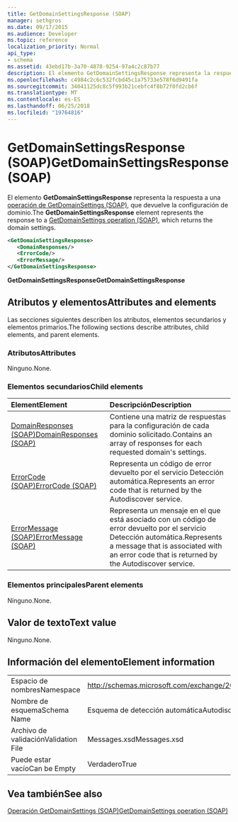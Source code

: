 ```yaml
---
title: GetDomainSettingsResponse (SOAP)
manager: sethgros
ms.date: 09/17/2015
ms.audience: Developer
ms.topic: reference
localization_priority: Normal
api_type:
- schema
ms.assetid: 43ebd17b-3a70-4878-9254-97a4c2c87b77
description: El elemento GetDomainSettingsResponse representa la respuesta a una operación de GetDomainSettings (SOAP), que devuelve la configuración de dominio.
ms.openlocfilehash: c4984c2c6c532fcbd45c1a75733e578f6d9491fa
ms.sourcegitcommit: 34041125dc8c5f993b21cebfc4f8b72f0fd2cb6f
ms.translationtype: MT
ms.contentlocale: es-ES
ms.lasthandoff: 06/25/2018
ms.locfileid: "19764816"
---
```

# <a name="getdomainsettingsresponse-soap"></a><span data-ttu-id="05caa-103">GetDomainSettingsResponse (SOAP)</span><span class="sxs-lookup"><span data-stu-id="05caa-103">GetDomainSettingsResponse (SOAP)</span></span>

<span data-ttu-id="05caa-104">El elemento **GetDomainSettingsResponse** representa la respuesta a una [operación de GetDomainSettings (SOAP)](getdomainsettings-operation-soap.md), que devuelve la configuración de dominio.</span><span class="sxs-lookup"><span data-stu-id="05caa-104">The **GetDomainSettingsResponse** element represents the response to a [GetDomainSettings operation (SOAP)](getdomainsettings-operation-soap.md), which returns the domain settings.</span></span>
  
```XML
<GetDomainSettingsResponse>
   <DomainResponses/>
   <ErrorCode/>
   <ErrorMessage/>
</GetDomainSettingsResponse>
```

 <span data-ttu-id="05caa-105">**GetDomainSettingsResponse**</span><span class="sxs-lookup"><span data-stu-id="05caa-105">**GetDomainSettingsResponse**</span></span>
## <a name="attributes-and-elements"></a><span data-ttu-id="05caa-106">Atributos y elementos</span><span class="sxs-lookup"><span data-stu-id="05caa-106">Attributes and elements</span></span>

<span data-ttu-id="05caa-107">Las secciones siguientes describen los atributos, elementos secundarios y elementos primarios.</span><span class="sxs-lookup"><span data-stu-id="05caa-107">The following sections describe attributes, child elements, and parent elements.</span></span>
  
### <a name="attributes"></a><span data-ttu-id="05caa-108">Atributos</span><span class="sxs-lookup"><span data-stu-id="05caa-108">Attributes</span></span>

<span data-ttu-id="05caa-109">Ninguno.</span><span class="sxs-lookup"><span data-stu-id="05caa-109">None.</span></span>
  
### <a name="child-elements"></a><span data-ttu-id="05caa-110">Elementos secundarios</span><span class="sxs-lookup"><span data-stu-id="05caa-110">Child elements</span></span>

|<span data-ttu-id="05caa-111">**Element**</span><span class="sxs-lookup"><span data-stu-id="05caa-111">**Element**</span></span>|<span data-ttu-id="05caa-112">**Descripción**</span><span class="sxs-lookup"><span data-stu-id="05caa-112">**Description**</span></span>|
|:-----|:-----|
|[<span data-ttu-id="05caa-113">DomainResponses (SOAP)</span><span class="sxs-lookup"><span data-stu-id="05caa-113">DomainResponses (SOAP)</span></span>](domainresponses-soap.md) <br/> |<span data-ttu-id="05caa-114">Contiene una matriz de respuestas para la configuración de cada dominio solicitado.</span><span class="sxs-lookup"><span data-stu-id="05caa-114">Contains an array of responses for each requested domain's settings.</span></span>  <br/> |
|[<span data-ttu-id="05caa-115">ErrorCode (SOAP)</span><span class="sxs-lookup"><span data-stu-id="05caa-115">ErrorCode (SOAP)</span></span>](errorcode-soap.md) <br/> |<span data-ttu-id="05caa-116">Representa un código de error devuelto por el servicio Detección automática.</span><span class="sxs-lookup"><span data-stu-id="05caa-116">Represents an error code that is returned by the Autodiscover service.</span></span>  <br/> |
|[<span data-ttu-id="05caa-117">ErrorMessage (SOAP)</span><span class="sxs-lookup"><span data-stu-id="05caa-117">ErrorMessage (SOAP)</span></span>](errormessage-soap.md) <br/> |<span data-ttu-id="05caa-118">Representa un mensaje en el que está asociado con un código de error devuelto por el servicio Detección automática.</span><span class="sxs-lookup"><span data-stu-id="05caa-118">Represents a message that is associated with an error code that is returned by the Autodiscover service.</span></span>  <br/> |
   
### <a name="parent-elements"></a><span data-ttu-id="05caa-119">Elementos principales</span><span class="sxs-lookup"><span data-stu-id="05caa-119">Parent elements</span></span>

<span data-ttu-id="05caa-120">Ninguno.</span><span class="sxs-lookup"><span data-stu-id="05caa-120">None.</span></span>
  
## <a name="text-value"></a><span data-ttu-id="05caa-121">Valor de texto</span><span class="sxs-lookup"><span data-stu-id="05caa-121">Text value</span></span>

<span data-ttu-id="05caa-122">Ninguno.</span><span class="sxs-lookup"><span data-stu-id="05caa-122">None.</span></span>
  
## <a name="element-information"></a><span data-ttu-id="05caa-123">Información del elemento</span><span class="sxs-lookup"><span data-stu-id="05caa-123">Element information</span></span>

|||
|:-----|:-----|
|<span data-ttu-id="05caa-124">Espacio de nombres</span><span class="sxs-lookup"><span data-stu-id="05caa-124">Namespace</span></span>  <br/> |http://schemas.microsoft.com/exchange/2010/Autodiscover  <br/> |
|<span data-ttu-id="05caa-125">Nombre de esquema</span><span class="sxs-lookup"><span data-stu-id="05caa-125">Schema Name</span></span>  <br/> |<span data-ttu-id="05caa-126">Esquema de detección automática</span><span class="sxs-lookup"><span data-stu-id="05caa-126">Autodiscover schema</span></span>  <br/> |
|<span data-ttu-id="05caa-127">Archivo de validación</span><span class="sxs-lookup"><span data-stu-id="05caa-127">Validation File</span></span>  <br/> |<span data-ttu-id="05caa-128">Messages.xsd</span><span class="sxs-lookup"><span data-stu-id="05caa-128">Messages.xsd</span></span>  <br/> |
|<span data-ttu-id="05caa-129">Puede estar vacío</span><span class="sxs-lookup"><span data-stu-id="05caa-129">Can be Empty</span></span>  <br/> |<span data-ttu-id="05caa-130">Verdadero</span><span class="sxs-lookup"><span data-stu-id="05caa-130">True</span></span>  <br/> |
   
## <a name="see-also"></a><span data-ttu-id="05caa-131">Vea también</span><span class="sxs-lookup"><span data-stu-id="05caa-131">See also</span></span>



[<span data-ttu-id="05caa-132">Operación GetDomainSettings (SOAP)</span><span class="sxs-lookup"><span data-stu-id="05caa-132">GetDomainSettings operation (SOAP)</span></span>](getdomainsettings-operation-soap.md)

